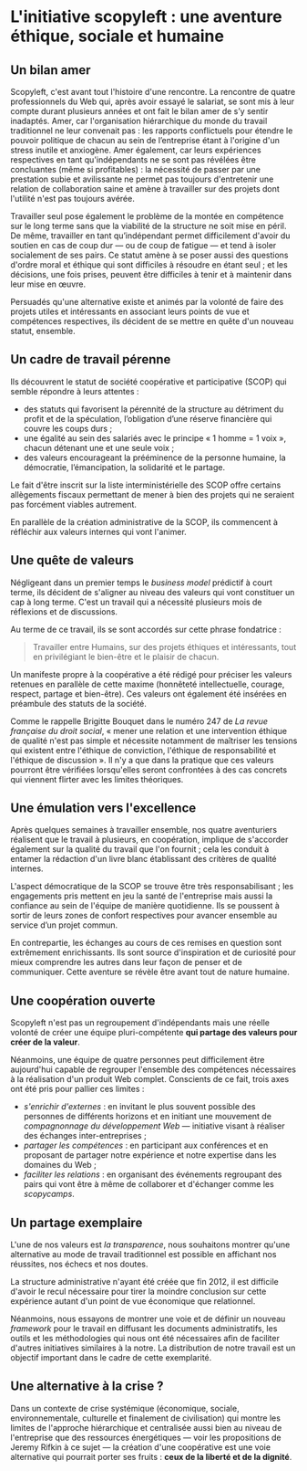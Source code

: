 # L'initiative scopyleft : une aventure éthique, sociale et humaine

## Un bilan amer

Scopyleft, c'est avant tout l'histoire d'une rencontre. La rencontre de quatre professionnels du Web qui, après avoir essayé le salariat, se sont mis à leur compte durant plusieurs années et ont fait le bilan amer de s’y sentir inadaptés. Amer, car l'organisation hiérarchique du monde du travail traditionnel ne leur convenait pas : les rapports conflictuels pour étendre le pouvoir politique de chacun au sein de l’entreprise étant à l'origine d'un stress inutile et anxiogène. Amer également, car leurs expériences respectives en tant qu'indépendants ne se sont pas révélées être concluantes (même si profitables) : la nécessité de passer par une prestation subie et avilissante ne permet pas toujours d'entretenir une relation de collaboration saine et amène à travailler sur des projets dont l'utilité n'est pas toujours avérée.

Travailler seul pose également le problème de la montée en compétence sur le long terme sans que la viabilité de la structure ne soit mise en péril. De même, travailler en tant qu’indépendant permet difficilement d'avoir du soutien en cas de coup dur — ou de coup de fatigue — et tend à isoler socialement de ses pairs. Ce statut amène à se poser aussi des questions d'ordre moral et éthique qui sont difficiles à résoudre en étant seul ; et les décisions, une fois prises, peuvent être difficiles à tenir et à maintenir dans leur mise en œuvre.

Persuadés qu'une alternative existe et animés par la volonté de faire des projets utiles et intéressants en associant leurs points de vue et compétences respectives, ils décident de se mettre en quête d'un nouveau statut, ensemble.

## Un cadre de travail pérenne

Ils découvrent le statut de société coopérative et participative (SCOP) qui semble répondre à leurs attentes :

* des statuts qui favorisent la pérennité de la structure au détriment du profit et de la spéculation, l’obligation d’une réserve financière qui couvre les coups durs ;
* une égalité au sein des salariés avec le principe « 1 homme = 1 voix », chacun détenant une et une seule voix ;
* des valeurs encourageant la prééminence de la personne humaine, la démocratie, l’émancipation, la solidarité et le partage.

Le fait d'être inscrit sur la liste interministérielle des SCOP offre certains allègements fiscaux permettant de mener à bien des projets qui ne seraient pas forcément viables autrement.

En parallèle de la création administrative de la SCOP, ils commencent à réfléchir aux valeurs internes qui vont l'animer.

## Une quête de valeurs

Négligeant dans un premier temps le *business model* prédictif à court terme, ils décident de s'aligner au niveau des valeurs qui vont constituer un cap à long terme. C'est un travail qui a nécessité plusieurs mois de réflexions et de discussions.

Au terme de ce travail, ils se sont accordés sur cette phrase fondatrice :

> Travailler entre Humains, sur des projets éthiques et intéressants, tout en privilégiant le bien-être et le plaisir de chacun.

Un manifeste propre à la coopérative a été rédigé pour préciser les valeurs retenues en parallèle de cette maxime (honnêteté intellectuelle, courage, respect, partage et bien-être). Ces valeurs ont également été insérées en préambule des statuts de la société.

Comme le rappelle Brigitte Bouquet dans le numéro 247 de *La revue française du droit social*, « mener une relation et une intervention éthique de qualité n'est pas simple et nécessite notamment de maîtriser les tensions qui existent entre l'éthique de conviction, l'éthique de responsabilité et l'éthique de discussion ». Il n'y a que dans la pratique que ces valeurs pourront être vérifiées lorsqu'elles seront confrontées à des cas concrets qui viennent flirter avec les limites théoriques.

## Une émulation vers l'excellence

Après quelques semaines à travailler ensemble, nos quatre aventuriers réalisent que le travail à plusieurs, en coopération, implique de s'accorder également sur la qualité du travail que l'on fournit ; cela les conduit à entamer la rédaction d'un livre blanc établissant des critères de qualité internes.

L'aspect démocratique de la SCOP se trouve être très responsabilisant ; les engagements pris mettent en jeu la santé de l'entreprise mais aussi la confiance au sein de l'équipe de manière quotidienne. Ils se poussent à sortir de leurs zones de confort respectives pour avancer ensemble au service d’un projet commun.

En contrepartie, les échanges au cours de ces remises en question sont extrêmement enrichissants. Ils sont source d'inspiration et de curiosité pour mieux comprendre les autres dans leur façon de penser et de communiquer. Cette aventure se révèle être avant tout de nature humaine.

## Une coopération ouverte

Scopyleft n'est pas un regroupement d'indépendants mais une réelle volonté de créer une équipe pluri-compétente **qui partage des valeurs pour créer de la valeur**.

Néanmoins, une équipe de quatre personnes peut difficilement être aujourd'hui capable de regrouper l'ensemble des compétences nécessaires à la réalisation d'un produit Web complet. Conscients de ce fait, trois axes ont été pris pour pallier ces limites :

* *s'enrichir d'externes* : en invitant le plus souvent possible des personnes de différents horizons et en initiant une mouvement de *compagnonnage du développement Web* — initiative visant à réaliser des échanges inter-entreprises ;
* *partager les compétences* : en participant aux conférences et en proposant de partager notre expérience et notre expertise dans les domaines du Web ;
* *faciliter les relations* : en organisant des événements regroupant des pairs qui vont être à même de collaborer et d'échanger comme les *scopycamps*.

## Un partage exemplaire

L'une de nos valeurs est *la transparence*, nous souhaitons montrer qu'une alternative au mode de travail traditionnel est possible en affichant nos réussites, nos échecs et nos doutes.

La structure administrative n'ayant été créée que fin 2012, il est difficile d'avoir le recul nécessaire pour tirer la moindre conclusion sur cette expérience autant d'un point de vue économique que relationnel.

Néanmoins, nous essayons de montrer une voie et de définir un nouveau *framework* pour le travail en diffusant les documents administratifs, les outils et les méthodologies qui nous ont été nécessaires afin de faciliter d'autres initiatives similaires à la notre. La distribution de notre travail est un objectif important dans le cadre de cette exemplarité.

## Une alternative à la crise ?

Dans un contexte de crise systémique (économique, sociale, environnementale, culturelle et finalement de civilisation) qui montre les limites de l'approche hiérarchique et centralisée aussi bien au niveau de l'entreprise que des ressources énergétiques — voir les propositions de Jeremy Rifkin à ce sujet — la création d'une coopérative est une voie alternative qui pourrait porter ses fruits : **ceux de la liberté et de la dignité**.
